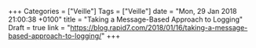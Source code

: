 +++
Categories = ["Veille"]
Tags = ["Veille"]
date = "Mon, 29 Jan 2018 21:00:38 +0100"
title = "Taking a Message-Based Approach to Logging"
Draft = true
link = "https://blog.rapid7.com/2018/01/16/taking-a-message-based-approach-to-logging/"
+++
